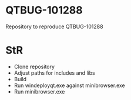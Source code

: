 # QTBUG-101288
Repository to reproduce QTBUG-101288

# StR

* Clone repository
* Adjust paths for includes and libs
* Build
* Run windeployqt.exe against minibrowser.exe
* Run minibrowser.exe